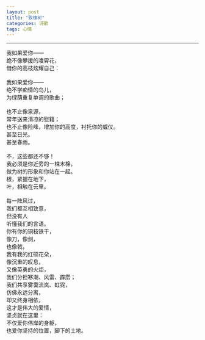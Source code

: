 ```yaml
---
layout: post
title: "致橡树"
categories: 诗歌
tags: 心情
---
```



---

我如果爱你——
<br>绝不像攀援的凌霄花，
<br>借你的高枝炫耀自己：
<br>
<br>我如果爱你——
<br>绝不学痴情的鸟儿，
<br>为绿荫重复单调的歌曲；
<br>
<br>也不止像泉源，
<br>常年送来清凉的慰籍；
<br>也不止像险峰，增加你的高度，衬托你的威仪。
<br>甚至日光。
<br>甚至春雨。
<br>
<br>不，这些都还不够！
<br>我必须是你近旁的一株木棉，
<br>做为树的形象和你站在一起。
<br>根，紧握在地下，
<br>叶，相触在云里。
<br>
<br>每一阵风过，
<br>我们都互相致意，
<br>但没有人
<br>听懂我们的言语。
<br>你有你的铜枝铁干，
<br>像刀，像剑，
<br>也像戟，
<br>我有我的红硕花朵，
<br>像沉重的叹息，
<br>又像英勇的火炬，
<br>我们分担寒潮、风雷、霹雳；
<br>我们共享雾霭流岚、虹霓，
<br>仿佛永远分离，
<br>却又终身相依，
<br>这才是伟大的爱情，
<br>坚贞就在这里：
<br>不仅爱你伟岸的身躯，
<br>也爱你坚持的位置，脚下的土地。
<br>